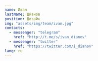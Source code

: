 ```yaml
---
name: Иван
lastName: Дианов
position: Дизайн
img: "assets/img/team/ivan.jpg"
contacts:
  - messenger: "telegram"
    href: "http://t.me/s/ivan_dianov"
  - messenger: "twitter"
    href: "https://twitter.com/i_dianov" 
lang: ru
---
```

